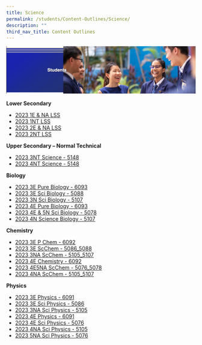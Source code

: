 ```yaml
---
title: Science
permalink: /students/Content-Outlines/Science/
description: ""
third_nav_title: Content Outlines
---
```


![](/images/Students%20Banner.png)

**Lower Secondary**

* [2023 1E & NA LSS](/files/Content%20Outlines%20For%20Science/2023%201ENA%20LSS.pdf)
* [2023 1NT LSS](/files/Content%20Outlines%20For%20Science/2023%201NT%20LSS.pdf)
* [2023 2E & NA LSS](/files/Content%20Outlines%20For%20Science/2023%202ENA%20LSS.pdf)
* [2023 2NT LSS](/files/Content%20Outlines%20For%20Science/2023%202NT%20LSS.pdf)

**Upper Secondary – Normal Technical**

* [2023 3NT Science - 5148](/files/Content%20Outlines%20For%20Science/2023%203NT%20Science%205148.pdf)
* [2023 4NT Science - 5148](/files/Content%20Outlines%20For%20Science/2023%204NT%20Science%205148.pdf)

**Biology**

* [2023 3E Pure Biology - 6093](/files/Content%20Outlines%20For%20Science/2023%203E%20Pure%20Biology%206093.pdf)
* [2023 3E Sci Biology - 5088](/files/Content%20Outlines%20For%20Science/2023%203E%20Sci%20Biology%205088.pdf)
* [2023 3N Sci Biology - 5107](/files/Content%20Outlines%20For%20Science/2023%203N%20Sci%20Biology%205107.pdf)
* [2023 4E Pure Biology - 6093](/files/Content%20Outlines%20For%20Science/2023%204E%20Pure%20Biology%206093.pdf)
* [2023 4E & 5N Sci Biology - 5078](/files/Content%20Outlines%20For%20Science/2023%204E5N%20Sci%20Biology%205078.pdf)
* [2023 4N Science Biology - 5107](/files/Content%20Outlines%20For%20Science/2023%204N%20Science%20Biology%205107.pdf)

**Chemistry**

* [2023 3E P Chem - 6092](/files/Content%20Outlines%20For%20Science/2023%203E%20P%20Chem%206092.pdf)
* [2023 3E ScChem - 5086_5088](/files/Content%20Outlines%20For%20Science/2023%203E%20ScChem%205086_5088.pdf)
* [2023 3NA ScChem - 5105_5107](/files/Content%20Outlines%20For%20Science/2023%203NA%20ScChem%205105_5107.pdf)
* [2023 4E Chemistry - 6092](/files/Content%20Outlines%20For%20Science/2023%204E%20Chemistry%206092.pdf)
* [2023 4E5NA ScChem - 5076_5078](/files/Content%20Outlines%20For%20Science/2023%204E5NA%20ScChem%205076_5078.pdf)
* [2023 4NA ScChem - 5105_5107](/files/Content%20Outlines%20For%20Science/2023%204NA%20ScChem%205105_5107.pdf)

**Physics**

* [2023 3E Physics - 6091](/files/Content%20Outlines%20For%20Science/2023%203E%20Physics%206091.pdf)
* [2023 3E Sci Physics - 5086](/files/Content%20Outlines%20For%20Science/2023%203E%20Sci%20Physics%205086.pdf)
* [2023 3NA Sci Physics - 5105](/files/Content%20Outlines%20For%20Science/2023%203NA%20Sci%20Physics%205105.pdf)
* [2023 4E Physics - 6091](/files/Content%20Outlines%20For%20Science/2023%204E%20Physics%206091.pdf)
* [2023 4E Sci Physics - 5076](/files/Content%20Outlines%20For%20Science/2023%204E%20Sci%20Physics%205076%20.pdf)
* [2023 4NA Sci Physics - 5105](/files/Content%20Outlines%20For%20Science/2023%204NA%20Sci%20Physics%205105.pdf)
* [2023 5NA Sci Physics - 5076](/files/Content%20Outlines%20For%20Science/2023%205NA%20Sci%20Physics%205076.pdf)
